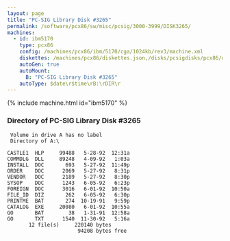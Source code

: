 ```yaml
---
layout: page
title: "PC-SIG Library Disk #3265"
permalink: /software/pcx86/sw/misc/pcsig/3000-3999/DISK3265/
machines:
  - id: ibm5170
    type: pcx86
    config: /machines/pcx86/ibm/5170/cga/1024kb/rev3/machine.xml
    diskettes: /machines/pcx86/diskettes.json,/disks/pcsigdisks/pcx86/diskettes.json
    autoGen: true
    autoMount:
      B: "PC-SIG Library Disk #3265"
    autoType: $date\r$time\rB:\rDIR\r
---
```


{% include machine.html id="ibm5170" %}

### Directory of PC-SIG Library Disk #3265

     Volume in drive A has no label
     Directory of A:\

    CASTLE1  HLP     99488   5-28-92  12:31a
    COMMDLG  DLL     89248   4-09-92   1:03a
    INSTALL  DOC       693   5-27-92  11:49p
    ORDER    DOC      2069   5-27-92   8:31p
    VENDOR   DOC      2189   5-27-92   8:30p
    SYSOP    DOC      1243   6-05-92   6:23p
    FOREIGN  DOC      3016   6-01-92  10:50a
    FILE_ID  DIZ       262   6-05-92   6:30p
    PRINTME  BAT       274  10-19-91   9:59p
    CATALOG  EXE     20080   6-01-92  10:55a
    GO       BAT        38   1-31-91  12:58a
    GO       TXT      1540  11-30-92   5:16a
           12 file(s)     220140 bytes
                           94208 bytes free
